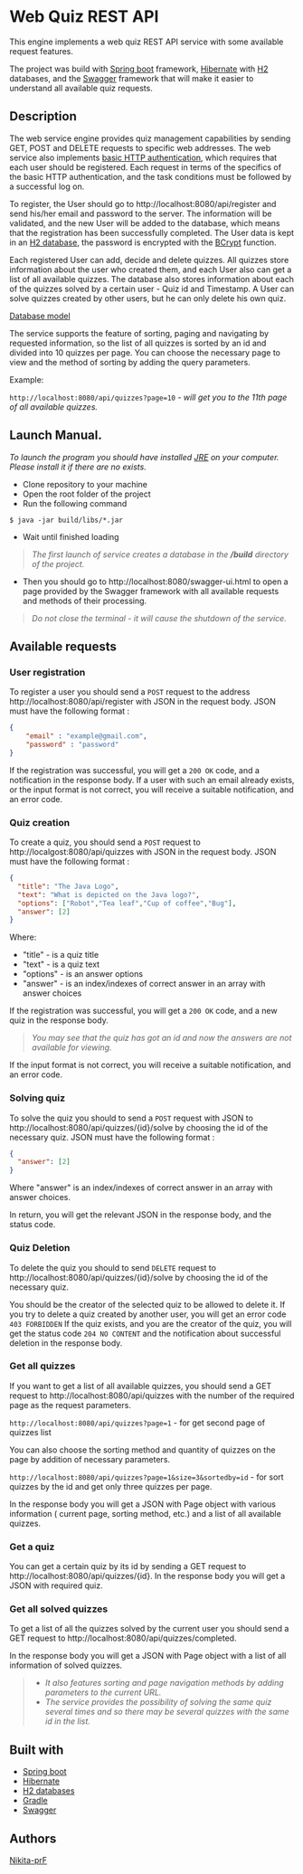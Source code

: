 # Web Quiz REST API

This engine implements a web quiz REST API service with some available request features. 


The project was build with [Spring boot](https://spring.io/) framework, [Hibernate](https://hibernate.org/) with [H2](https://www.h2database.com/) databases, 
and the [Swagger](https://swagger.io/) framework that will make it easier to understand all available quiz requests.

## Description

The web service engine provides quiz management capabilities by sending GET, POST and DELETE requests to specific web addresses.
 The web service also implements [basic HTTP authentication](https://en.wikipedia.org/wiki/Basic_access_authentication), 
 which requires that each user should be registered. Each request in terms of the specifics of the basic HTTP authentication, 
 and the task conditions must be followed by a successful log on.
 
 To register, the User should go to http://localhost:8080/api/register and send his/her email and password to the server. 
 The information will be validated, and the new User will be added to the database, which means that the registration has been successfully completed.
The User data is kept in an [H2 database](https://www.h2database.com/), the password is encrypted with the [BCrypt](https://en.wikipedia.org/wiki/Bcrypt) function.

Each registered User can add, decide and delete quizzes. All quizzes store information about the user who created them, 
and each User also can get a list of all available quizzes. The database also stores information about each of 
the quizzes solved by a certain user - Quiz id and Timestamp. A User can solve quizzes created by other users, but he can only delete his own quiz.

[Database model](http://d.zaix.ru/nyAA.png)

The service supports the feature of sorting, paging and navigating by requested information, 
so the list of all quizzes is sorted by an id and divided into 10 quizzes per page. 
You can choose the necessary page to view and the method of sorting by adding the query parameters.

Example: 

`http://localhost:8080/api/quizzes?page=10` - *will get you to the 11th page of all available quizzes.*

## Launch Manual.

*To launch the program you should have installed [JRE](https://java.com/ru/download/) on your computer. Please install it if there are no exists.*

* Clone repository to your machine
* Open the root folder of the project
* Run the following command
``` 
$ java -jar build/libs/*.jar
```
* Wait until finished loading

> *The first launch of service creates a database in the <b>/build</b> directory of the project.*

* Then you should go to http://localhost:8080/swagger-ui.html to open a page 
provided by the Swagger framework with all available requests and methods of their processing.

>*Do not close the terminal - it will cause the shutdown of the service.*

## Available requests

### User registration

To register a user you should send a `POST` request to the address http://localhost:8080/api/register with JSON in the request body.
JSON must have the following format :
```json
{
    "email" : "example@gmail.com",
    "password" : "password"
}
```
If the registration was successful, you will get a `200 OK` code, and a notification in the response body.
If a user with such an email already exists, or the input format is not correct, 
you will receive a suitable notification, and an error code.

### Quiz creation

To create a quiz, you should send a `POST` request to http://localgost:8080/api/quizzes
 with JSON in the request body. JSON must have the following format :
```json
{
  "title": "The Java Logo",
  "text": "What is depicted on the Java logo?",
  "options": ["Robot","Tea leaf","Cup of coffee","Bug"],
  "answer": [2]
}
```

Where: 
* "title" - is a quiz title
* "text" - is a quiz text
* "options" - is an answer options
* "answer" - is an index/indexes of correct answer in an array with answer choices


If the registration was successful, you will get a `200 OK` code, and a new quiz in the response body.
>*You may see that the quiz has got an id and now the answers are not available for viewing.*

If the input format is not correct, you will receive a suitable notification, and an error code.

### Solving quiz

To solve the quiz you should to send a `POST` request with JSON to http://localhost:8080/api/quizzes/{id}/solve
 by choosing the id of the necessary quiz.  JSON must have the following format :
 ```json
 {
   "answer": [2]
 }
 ```
Where "answer" is an index/indexes of correct answer in an array with answer choices.

In return, you will get the relevant JSON in the response body, and the status code.

### Quiz Deletion

To delete the quiz you should to send `DELETE` request to http://localhost:8080/api/quizzes/{id}/solve
 by choosing the id of the necessary quiz.
 
 You should be the creator of the selected quiz to be allowed to delete it. 
 If you try to delete a quiz created by another user, you will get an error code `403 FORBIDDEN`
 If the quiz exists, and you are the creator of the quiz, 
 you will get the status code `204 NO CONTENT` and the notification about successful deletion in the response body.
 
### Get all quizzes

If you want to get a list of all available quizzes, 
you should send a GET request to http://localhost:8080/api/quizzes
with the number of the required page as the request parameters.

`http://localhost:8080/api/quizzes?page=1` - for get second page of quizzes list

You can also choose the sorting method and quantity of quizzes on the page by addition of necessary parameters.

`http://localhost:8080/api/quizzes?page=1&size=3&sortedby=id` - 
for sort quizzes by the id and get only three quizzes per page.

In the response body you will get a JSON with Page object 
with various information ( current page, sorting method, etc.) and a list of all available quizzes.

### Get a quiz

You can get a certain quiz by its id by sending a GET request to http://localhost:8080/api/quizzes/{id}.
In the response body you will get a JSON with required quiz.

### Get all solved quizzes

To get a list of all the quizzes solved by the current 
user you should send a GET request to http://localhost:8080/api/quizzes/completed.

In the response body you will get a JSON with Page object with a list of all information of solved quizzes.

>* *It also features sorting and page navigation methods by adding parameters to the current URL.*
>* *The service provides the possibility of solving the same quiz several times and 
>so there may be several quizzes with the same id in the list.*

## Built with

* [Spring boot](https://spring.io/)
* [Hibernate](https://hibernate.org/)
* [H2 databases](https://www.h2database.com/) 
* [Gradle](https://gradle.org/)
* [Swagger](https://swagger.io/)

## Authors

[Nikita-prF](https://github.com/Nikita-prF)
